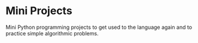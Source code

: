 # Mini Projects
Mini Python programming projects to get used to the language again and to practice simple algorithmic problems.
